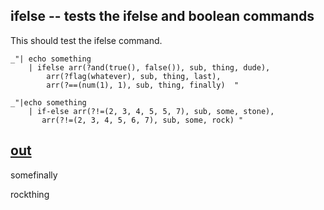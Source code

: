 ifelse -- tests the ifelse and boolean commands
---

This should test the ifelse command. 

    _"| echo something
        | ifelse arr(?and(true(), false()), sub, thing, dude),
            arr(?flag(whatever), sub, thing, last),
            arr(?==(num(1), 1), sub, thing, finally)  "
   
    _"|echo something 
        | if-else arr(?!=(2, 3, 4, 5, 5, 7), sub, some, stone),
           arr(?!=(2, 3, 4, 5, 6, 7), sub, some, rock) "

[out](# "save:")
---
somefinally

rockthing
